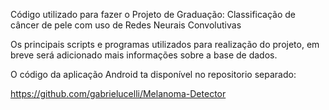 Código utilizado para fazer o Projeto de Graduação: Classificação de câncer de pele com uso de Redes Neurais Convolutivas

Os principais scripts e programas utilizados para realização do projeto, em breve será adicionado mais informações sobre a base de dados.

O código da aplicação Android ta disponível no repositorio separado:

https://github.com/gabrielucelli/Melanoma-Detector


